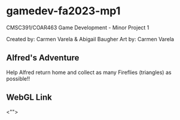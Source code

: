 # gamedev-fa2023-mp1
CMSC391/COAR463 Game Development - Minor Project 1

Created by: Carmen Varela & Abigail Baugher
Art by: Carmen Varela

## Alfred's Adventure 
Help Alfred return home and collect as many Fireflies (triangles) as possible!!

## WebGL Link
<"">
